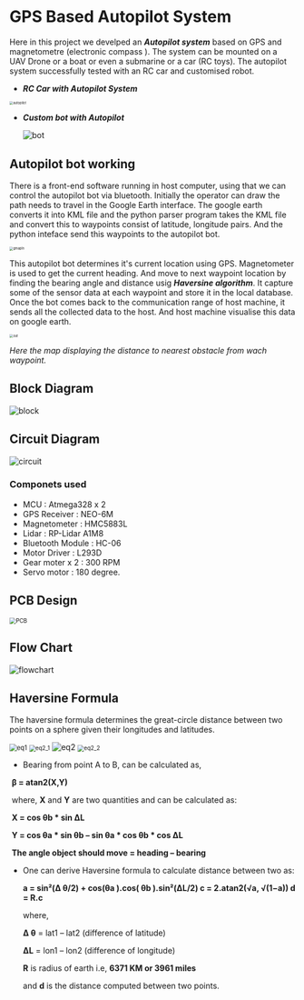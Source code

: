 # GPS Based Autopilot System

Here in this project we develped an ***Autopilot system*** based on GPS and magnetometre (electronic compass ). The system can be mounted on a UAV Drone or a boat or even a submarine or a car (RC toys). The autopilot system successfully tested with an RC car and customised robot.

* ***RC Car with Autopilot System***

<img src="images/autopilot.png" alt="autopilot" style="zoom:40%;" />



* ***Custom bot with Autopilot***

  ![bot](images/autopilotBot.png)



## Autopilot bot working

There is a front-end software running in host computer, using that we can control the autopilot bot via bluetooth. Initially the operator can draw the path needs to travel in the Google Earth interface. The google earth converts it into KML file and the python parser program takes the KML file and convert this to waypoints consist of latitude, longitude pairs. And the python inteface send this waypoints to the autopilot bot.

<img src="images/GMap_Input.png" alt="gmapIn" style="zoom:40%;" />



This autopilot bot determines it's current location using GPS. Magnetometer is used to get the current heading. And move to next waypoint location by finding the bearing angle and distance usig ***Haversine algorithm***. It capture some of the sensor data at each waypoint and store it in the local database. Once the bot comes back to the communication range of host machine, it sends all the collected data to the host. And host machine visualise this data on google earth.

<img src="images/GMap_out.png" alt="out" style="zoom:40%;" />

*Here the map displaying the distance to nearest obstacle from wach waypoint.*

## Block Diagram

![block](https://github.com/rohitrnath/Autopilot-System/blob/master/images/block%20diagram.png)

## Circuit Diagram

![circuit](https://github.com/rohitrnath/Autopilot-System/blob/master/images/Circuit%20Design.png)

### Componets used

* MCU : Atmega328 x 2
* GPS Receiver : NEO-6M 
* Magnetometer : HMC5883L
* Lidar : RP-Lidar A1M8
* Bluetooth Module : HC-06
* Motor Driver : L293D
* Gear moter x 2 : 300 RPM
* Servo motor : 180 degree.

## PCB Design

<img src="images/PCB Design.png" alt="PCB" style="zoom:70%;" />

## Flow Chart

![flowchart](images/Flowchart.png)

## Haversine Formula

The haversine formula determines the great-circle distance between two points on a sphere given their longitudes and latitudes.

<img src="images/eq1.png" alt="eq1" style="zoom:80%;" />



<img src="images/eq2_1.png" alt="eq2_1" style="zoom:70%;" />

<img src="images/eq2.png" alt="eq2" style="zoom:100%;" />



<img src="images/eq2_2.png" alt="eq2_2" style="zoom:70%;" />

-  Bearing from point A to B, can be calculated as,

  ​    **β = atan2(X,Y)**

  ​    where, **X** and **Y** are two quantities and can be calculated as:

  ​    **X = cos θb \* sin ∆L**

  ​    **Y = cos θa \* sin θb – sin θa \* cos θb \* cos ∆L**

  ​    **The angle object should move = heading – bearing** 



- One can derive Haversine formula to calculate distance between two as:

     **a = sin²(Δ θ/2) + cos(θa ).cos( θb ).sin²(ΔL/2)
     c = 2.atan2(√a, √(1−a))
     d = R.c** 

   where,

   	**Δ θ** = lat1 – lat2 (difference of latitude)

   	**ΔL** = lon1 – lon2 (difference of longitude)

  	 **R** is radius of earth i.e, **6371 KM or 3961 miles**

  	 and **d** is the distance computed between two points.
